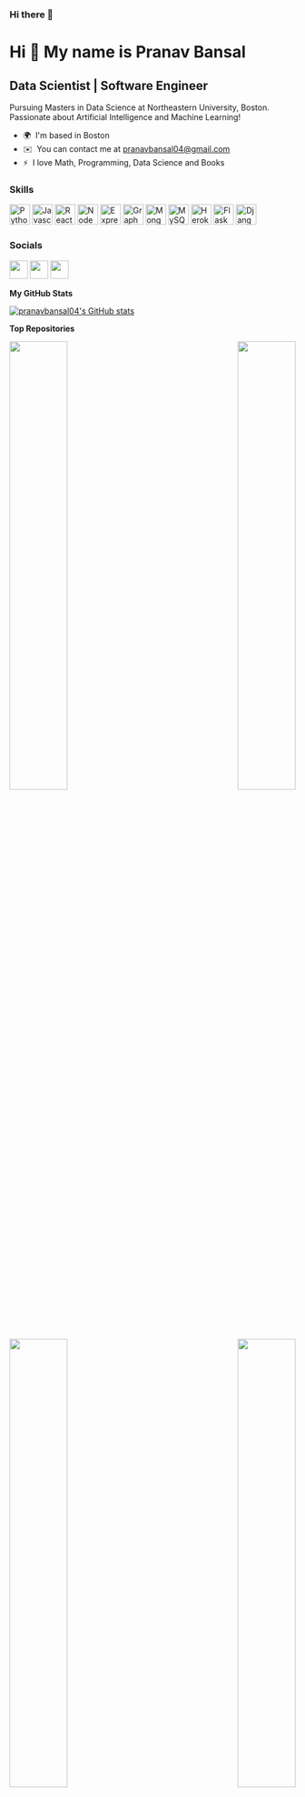 ### Hi there 👋

<!--
**PranavBansal04/PranavBansal04** is a ✨ _special_ ✨ repository because its `README.md` (this file) appears on your GitHub profile.

Here are some ideas to get you started:

- 🔭 I’m currently working on ...
- 🌱 I’m currently learning ...
- 👯 I’m looking to collaborate on ...
- 🤔 I’m looking for help with ...
- 💬 Ask me about ...
- 📫 How to reach me: ...
- 😄 Pronouns: ...
- ⚡ Fun fact: ...
-->

Hi 👋 My name is Pranav Bansal
==============================

Data Scientist | Software Engineer
----------------------------------

Pursuing Masters in Data Science at Northeastern University, Boston. Passionate about Artificial Intelligence and Machine Learning!

*   🌍  I'm based in Boston
*   ✉️  You can contact me at [pranavbansal04@gmail.com](mailto:pranavbansal04@gmail.com)
*   ⚡  I love Math, Programming, Data Science and Books

### Skills

<p align="left">
    <a href="https://www.python.org/" target="_blank" rel="noreferrer"><img src="https://raw.githubusercontent.com/danielcranney/readme-generator/main/public/icons/skills/python-colored.svg" width="36" height="36" alt="Python" /></a>
    <a href="https://developer.mozilla.org/en-US/docs/Web/JavaScript" target="_blank" rel="noreferrer"><img src="https://raw.githubusercontent.com/danielcranney/readme-generator/main/public/icons/skills/javascript-colored.svg" width="36" height="36" alt="Javascript" /></a>
    <!-- <a href="https://www.oracle.com/java/" target="_blank" rel="noreferrer"><img src="https://raw.githubusercontent.com/danielcranney/readme-generator/main/public/icons/skills/java-colored.svg" width="36" height="36" alt="Java" /></a> -->
    <!-- <a href="https://developer.mozilla.org/en-US/docs/Glossary/HTML5" target="_blank" rel="noreferrer"><img src="https://raw.githubusercontent.com/danielcranney/readme-generator/main/public/icons/skills/html5-colored.svg" width="36" height="36" alt="HTML5" /></a> -->
    <a href="https://reactjs.org/" target="_blank" rel="noreferrer"><img src="https://raw.githubusercontent.com/danielcranney/readme-generator/main/public/icons/skills/react-colored.svg" width="36" height="36" alt="React" /></a>
    <!-- <a href="https://jquery.com/" target="_blank" rel="noreferrer"><img src="https://raw.githubusercontent.com/danielcranney/readme-generator/main/public/icons/skills/jquery-colored.svg" width="36" height="36" alt="JQuery" /></a> -->
    <!-- <a href="https://getbootstrap.com/" target="_blank" rel="noreferrer"><img src="https://raw.githubusercontent.com/danielcranney/readme-generator/main/public/icons/skills/bootstrap-colored.svg" width="36" height="36" alt="Bootstrap" /></a> -->
    <!-- <a href="https://mui.com/" target="_blank" rel="noreferrer"><img src="https://raw.githubusercontent.com/danielcranney/readme-generator/main/public/icons/skills/materialui-colored.svg" width="36" height="36" alt="Material UI" /></a> -->
    <!-- <a href="https://redux.js.org/" target="_blank" rel="noreferrer"><img src="https://raw.githubusercontent.com/danielcranney/readme-generator/main/public/icons/skills/redux-colored.svg" width="36" height="36" alt="Redux" /></a> -->
    <a href="https://nodejs.org/en/" target="_blank" rel="noreferrer"><img src="https://raw.githubusercontent.com/danielcranney/readme-generator/main/public/icons/skills/nodejs-colored.svg" width="36" height="36" alt="NodeJS" /></a>
    <a href="https://expressjs.com/" target="_blank" rel="noreferrer"><img src="https://raw.githubusercontent.com/danielcranney/readme-generator/main/public/icons/skills/express-colored-dark.svg" width="36" height="36" alt="Express" /></a>
    <a href="https://graphql.org/" target="_blank" rel="noreferrer"><img src="https://raw.githubusercontent.com/danielcranney/readme-generator/main/public/icons/skills/graphql-colored.svg" width="36" height="36" alt="GraphQL" /></a>
    <a href="https://www.mongodb.com/" target="_blank" rel="noreferrer"><img src="https://raw.githubusercontent.com/danielcranney/readme-generator/main/public/icons/skills/mongodb-colored.svg" width="36" height="36" alt="MongoDB" /></a>
    <a href="https://www.mysql.com/" target="_blank" rel="noreferrer"><img src="https://raw.githubusercontent.com/danielcranney/readme-generator/main/public/icons/skills/mysql-colored.svg" width="36" height="36" alt="MySQL" /></a>
    <!-- <a href="https://www.postgresql.org/" target="_blank" rel="noreferrer"><img src="https://raw.githubusercontent.com/danielcranney/readme-generator/main/public/icons/skills/postgresql-colored.svg" width="36" height="36" alt="PostgreSQL" /></a> -->
    <a href="https://www.heroku.com/" target="_blank" rel="noreferrer"><img src="https://raw.githubusercontent.com/danielcranney/readme-generator/main/public/icons/skills/heroku-colored.svg" width="36" height="36" alt="Heroku" /></a>
    <a href="https://flask.palletsprojects.com/en/2.0.x/" target="_blank" rel="noreferrer"><img src="https://raw.githubusercontent.com/danielcranney/readme-generator/main/public/icons/skills/flask-colored-dark.svg" width="36" height="36" alt="Flask" /></a>
    <a href="https://www.djangoproject.com/" target="_blank" rel="noreferrer"><img src="https://raw.githubusercontent.com/danielcranney/readme-generator/main/public/icons/skills/django-colored-dark.svg" width="36" height="36" alt="Django" /></a>

</p>
                    
### Socials

<p align="left">
    <a href="https://www.github.com/pranavbansal04" target="_blank" rel="noreferrer"><img src="https://raw.githubusercontent.com/danielcranney/readme-generator/main/public/icons/socials/github-dark.svg" width="32" height="32" /></a>
    <a href="http://www.instagram.com/pranbansal" target="_blank" rel="noreferrer"><img src="https://raw.githubusercontent.com/danielcranney/readme-generator/main/public/icons/socials/instagram.svg" width="32" height="32" /></a>
    <a href="https://www.linkedin.com/in/bansal-pranav" target="_blank" rel="noreferrer"><img src="https://raw.githubusercontent.com/danielcranney/readme-generator/main/public/icons/socials/linkedin.svg" width="32" height="32" /></a>
</p>
  
<!-- ### Badges -->

<b>My GitHub Stats</b>

<a href="http://www.github.com/pranavbansal04"><img src="https://github-readme-stats.vercel.app/api?username=pranavbansal04&show_icons=true&hide=issues,&count_private=true&title_color=6366f1&text_color=ffffff&icon_color=ef4444&bg_color=000000&hide_border=true&show_icons=true" alt="pranavbansal04's GitHub stats" /></a>

<b>Top Repositories</b>

<!-- MAKE SURE TO ADD THE RESPOSITORY NAMES IN LOWERCASE OTHERWISE THE API FAILS TO FETCH THE DESCRIPTIONS -->

<div width="100%" align="center">

  <a href="https://github.com/pranavbansal04/ai-final-project" align="left"><img align="left" width="45%" src="https://github-readme-stats.vercel.app/api/pin/?username=pranavbansal04&repo=indian-sign-language-recognition&title_color=6366f1&text_color=ffffff&icon_color=ef4444&bg_color=000000&hide_border=true&locale=en" /></a>

  <a href="https://github.com/pranavbansal04/UK-Charities-Network-Analysis" align="right"><img align="right" width="45%" src="https://github-readme-stats.vercel.app/api/pin/?username=pranavbansal04&repo=uk-charities-network-analysis&title_color=6366f1&text_color=ffffff&icon_color=ef4444&bg_color=000000&hide_border=true&locale=en" /></a>

</div>

<br />
<br />
<br />
<br />
<br />
<br />
<br />

<div width="100%" align="Center">
  <a href="https://github.com/pranavbansal04/Identifying-Potential-Customers" align="left"><img align="left" width="45%" src="https://github-readme-stats.vercel.app/api/pin/?username=pranavbansal04&repo=identifying-potential-customers&title_color=6366f1&text_color=ffffff&icon_color=ef4444&bg_color=000000&hide_border=true&locale=en" /></a>
  <a href="https://github.com/pranavbansal04/Indian-Sign-Language-Recognition" align="right"><img align="right" width="45%" src="https://github-readme-stats.vercel.app/api/pin/?username=pranavbansal04&repo=indian-sign-language-recognition&title_color=6366f1&text_color=ffffff&icon_color=ef4444&bg_color=000000&hide_border=true&locale=en" /></a>
</div>

<br />
<br />
<br />
<br />
<br />
<br />
<br />
<br />
<br />




<!-- <div width="100%" align="left" color="white">
  <h2 align-"left">Support Me<h2>
</div> -->


<a href="https://www.buymeacoffee.com/pranavbansal"><img src="https://cdn.buymeacoffee.com/buttons/v2/default-yellow.png" width="200" /></a>


